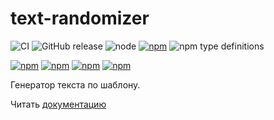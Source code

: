 # text-randomizer


![CI](https://github.com/yarkovaleksei/text-randomizer/workflows/CI/badge.svg?branch=main)
![GitHub release](https://img.shields.io/github/release/yarkovaleksei/text-randomizer.svg) ![node](https://img.shields.io/node/v/text-randomizer.svg) [![npm](https://img.shields.io/npm/v/text-randomizer.svg)](https://www.npmjs.com/package/text-randomizer) ![npm type definitions](https://img.shields.io/npm/types/text-randomizer.svg)

[![npm](https://img.shields.io/npm/dw/text-randomizer.svg)](https://www.npmjs.com/package/text-randomizer)
[![npm](https://img.shields.io/npm/dm/text-randomizer.svg)](https://www.npmjs.com/package/text-randomizer)
[![npm](https://img.shields.io/npm/dy/text-randomizer.svg)](https://www.npmjs.com/package/text-randomizer)
[![npm](https://img.shields.io/npm/dt/text-randomizer.svg)](https://www.npmjs.com/package/text-randomizer)

Генератор текста по шаблону.

Читать [документацию](http://yarkovaleksei.github.io/text-randomizer/)
